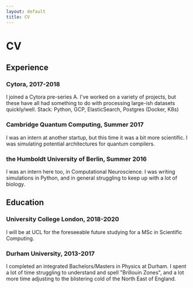 ```yaml
---
layout: default
title: CV
---
```

# CV

## Experience
### Cytora, 2017-2018
I joined a Cytora pre-series A. I've worked on a variety of projects, but
these have all had something to do with processing large-ish datasets quickly/well.
Stack: Python, GCP, ElasticSearch, Postgres (Docker, K8s)

### Cambridge Quantum Computing, Summer 2017
I was an intern at another startup, but this time it was a bit more scientific.
I was simulating potential architectures for quantum compilers.

### the Humboldt University of Berlin, Summer 2016
I was an intern here too, in Computational Neuroscience. I was writing simulations
in Python, and in general struggling to keep up with a lot of biology.

## Education
### University College London, 2018-2020
I will be at UCL for the foreseeable future studying for a MSc in Scientific Computing.

### Durham University, 2013-2017
I completed an integrated Bachelors/Masters in Physics at Durham. I spent a lot of time
struggling to understand and spell "Brillouin Zones", and a lot more time adjusting to the
blistering cold of the North East of England.

